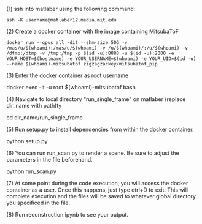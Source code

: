 (1) ssh into matlaber using the following command:

`ssh -K username@matlaber12.media.mit.edu`

(2) Create a docker container with the image containing MitsubaToF

`docker run --gpus all -dit --shm-size 50G -v /mas/u/$(whoami):/mas/u/$(whoami) -v /u/$(whoami)/:/u/$(whoami) -v /dtmp:/dtmp -v /tmp:/tmp -p $(id -u):8888 -u $(id -u):2000 -e YOUR_HOST=$(hostname) -e YOUR_USERNAME=$(whoami) -e YOUR_UID=$(id -u) --name $(whoami)-mitsubatof zigzagzackey/mitsubatof_pip`

(3) Enter the docker container as root username

docker exec -it -u root $(whoami)-mitsubatof bash

(4) Navigate to local directory "run_single_frame" on matlaber (replace dir_name with path)ty

cd dir_name/run_single_frame

(5) Run setup.py to install dependencies from within the docker container.

python setup.py

(6) You can run run_scan.py to render a scene. Be sure to adjust the parameters in the file beforehand.

python run_scan.py

(7) At some point during the code execution, you will access the docker container as a user. Once this happens, 
just type ctrl+D to exit. This will complete execution and the files will be saved to whatever global directory
you specificed in the file.

(8) Run reconstruction.ipynb to see your output. 
